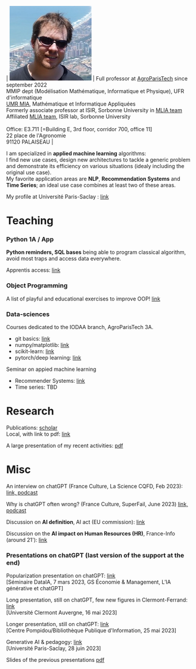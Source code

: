 
| ![ma tête](/resources/vincentRed3.jpeg) | Full professor at [AgroParisTech](http://www2.agroparistech.fr) since september 2022<BR> MMIP dept (Modélisation Mathématique, Informatique et Physique), UFR d'informatique <BR> [UMR MIA](https://www6.inrae.fr/mia-paris), Mathématique et Informatique Appliquées <BR> Formerly associate professor at ISIR, Sorbonne University in [MLIA team](https://www.isir.upmc.fr/equipes/mlia/)<BR> Affiliated [MLIA team](https://www.isir.upmc.fr/equipes/mlia/), ISIR lab, Sorbonne University <BR> <BR> Office: E3.711 [=Building E, 3rd floor, corridor 700, office 11]<BR> 22 place de l'Agronomie<BR> 91120 PALAISEAU |




I am specialized in **applied machine learning** algorithms: <BR>I find new use cases, design new architectures to tackle a generic problem and demonstrate its efficiency on various situations (idealy including the original use case).<BR> 
My favorite application areas are **NLP**, **Recommendation Systems** and **Time Series**; an ideal use case combines at least two of these areas.

My profile at Université Paris-Saclay : [link](https://www.scoop.it/topic/life-sci-news-upsaclay/p/4142236891/2023/03/29/portrait-jeune-chercheur-vincent-guigue-professeur-en-informatique)


# Teaching

### Python 1A / App

**Python reminders, SQL bases** being able to program classical algorithm, avoid most traps and access data everywhere.

Apprentis access: [link](https://ecampus.paris-saclay.fr/enrol/instances.php?id=70409)

### Object Programming

A list of playful and educational exercises to improve OOP! [link](exoOOP.md)

### Data-sciences

Courses dedicated to the IODAA branch, AgroParisTech 3A.

* git basics: [link](https://github.com/vguigue/tuto_git)
* numpy/matplotlib: [link](https://github.com/vguigue/tuto_numpy)
* scikit-learn: [link](https://github.com/vguigue/tuto_sklearn)
* pytorch/deep learning: [link](https://github.com/vguigue/tuto_deep)

Seminar on appied machine learning
* Recommender Systems: [link](https://github.com/vguigue/reco_2019)
* Time series: TBD

# Research

Publications: [scholar](https://scholar.google.com/citations?user=VvFT0nAAAAAJ&hl=fr) <BR>
Local, with link to pdf: [link](publis.md) 

A large presentation of my recent activities: [pdf](/pres/seminaireAgro.pdf)


# Misc

An interview on chatGPT (France Culture, La Science CQFD, Feb 2023): [link, podcast](https://www.radiofrance.fr/franceculture/podcasts/la-science-cqfd/chat-gtp-passe-d-abord-ton-bac-7211542)

Why is chatGPT often wrong? (France Culture, SuperFail, June 2023) [link, podcast](https://www.radiofrance.fr/franceculture/podcasts/superfail/pourquoi-chat-gpt-se-trompe-t-il-2207192)

Discussion on **AI definition**, AI act (EU commission): [link](https://www.01net.com/actualites/a-votre-avis-quest-ce-que-lintelligence-artificielle.html)

Discussion on the **AI impact on Human Resources (HR)**, France-Info (around 21'): [link](https://www.francetvinfo.fr/replay-magazine/franceinfo/vrai-ou-fake-l-emission/vrai-ou-fake-l-emission-du-dimanche-14-mai-2023_5824046.html)

### Presentations on chatGPT (last version of the support at the end)
Popularization presentation on chatGPT: [link](https://www.dataia.eu/evenements/workshop-les-enjeux-de-lia-generative-et-chatgpt) <BR>
[Séminaire DataIA, 7 mars 2023, GS Économie & Management, L’IA générative et chatGPT]

Long presentation, still on chatGPT, few new figures in Clermont-Ferrand: [link](https://www.uca.fr/actualites/agenda/programme-data-cap-2025-conference-chatgpt)  <BR>
[Université Clermont Auvergne, 16 mai 2023]

Longer presentation, still on chatGPT: [link](https://agenda.bpi.fr/evenement/tout-savoir-sur-le-chatgpt/) <BR>
[Centre Pompidou/Bibliothèque Publique d'Information, 25 mai 2023]

Generative AI & pedagogy: [link](https://www.persay.universite-paris-saclay.fr/28-juin-campus-orsay-vallee-seminaire-agents-conversationnels-et-pedagogie/) <BR>
[Université Paris-Saclay, 28 juin 2023]


Slides of the previous presentations [pdf](/pres/chatGPTorsay.pdf)




